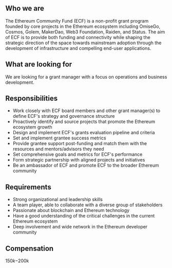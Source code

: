 ## Who we are
The Ethereum Community Fund (ECF) is a non-profit grant program founded by core projects in the Ethereum ecosystem including OmiseGo, Cosmos, Golem, MakerDao, Web3 Foundation, Raiden, and Status. The aim of ECF is to provide both funding and connectivity while shaping the strategic direction of the space towards mainstream adoption through the development of infrastructure and compelling end-user applications.

## What are looking for
We are looking for a grant manager with a focus on operations and business development.

## Responsibilities

- Work closely with ECF board members and other grant manager(s) to define ECF's strategy and governance structure
- Proactively identify and source projects that promote the Ethereum ecosystem growth
- Design and implement ECF's grants evaluation pipeline and criteria
- Set and implement grantee success metrics
- Provide grantee support post-funding and match them with the resources and mentors/advisors they need
- Set comprehensive goals and metrics for ECF's performance
- Form strategic partnership with aligned projects and initiatives
- Be an ambassador of ECF and promote ECF to the broader Ethereum community

## Requirements

- Strong organizational and leadership skills
- A team player, able to collaborate with a diverse group of stakeholders
- Passionate about blockchain and Ethereum technology
- Have a good understanding of the critical challenges in the current Ethereum ecosystem
- Deep involvement and wide network in the Ethereum developer community

## Compensation
$150k-$200k


